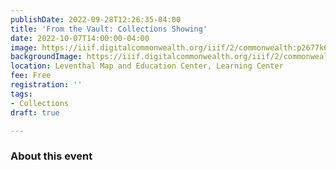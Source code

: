 ```yaml
---
publishDate: 2022-09-28T12:26:35-04:00
title: 'From the Vault: Collections Showing'
date: 2022-10-07T14:00:00-04:00
image: https://iiif.digitalcommonwealth.org/iiif/2/commonwealth:p2677k68s/full/2000,/0/default.jpg
backgroundImage: https://iiif.digitalcommonwealth.org/iiif/2/commonwealth:p2677k68s/full/2000,/0/default.jpg
location: Leventhal Map and Education Center, Learning Center
fee: Free
registration: ''
tags:
- Collections
draft: true

---
```

### About this event 